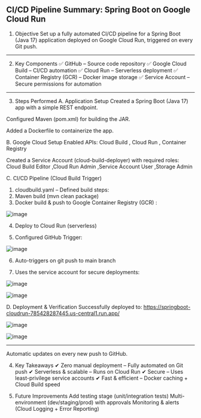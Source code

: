 CI/CD Pipeline Summary: Spring Boot on Google Cloud Run
-------------

1. Objective
Set up a fully automated CI/CD pipeline for a Spring Boot (Java 17) application deployed on Google Cloud Run, triggered on every Git push.
----------
2. Key Components
✅ GitHub – Source code repository
✅ Google Cloud Build – CI/CD automation
✅ Cloud Run – Serverless deployment
✅ Container Registry (GCR) – Docker image storage
✅ Service Account – Secure permissions for automation
---------------
3. Steps Performed
A. Application Setup
Created a Spring Boot (Java 17) app with a simple REST endpoint.

Configured Maven (pom.xml) for building the JAR.

Added a Dockerfile to containerize the app.

B. Google Cloud Setup
Enabled APIs: Cloud Build , Cloud Run , Container Registry

Created a Service Account (cloud-build-deployer) with required roles: Cloud Build Editor ,Cloud Run Admin ,Service Account User ,Storage Admin

C. CI/CD Pipeline (Cloud Build Trigger)
1. cloudbuild.yaml – Defined build steps:
2. Maven build (mvn clean package)
3. Docker build & push to Google Container Registry (GCR) :

![image](https://github.com/user-attachments/assets/1bb22715-4f1b-4195-b4d1-64f4f2e1571b)


4. Deploy to Cloud Run (serverless)

5. Configured GitHub Trigger:

![image](https://github.com/user-attachments/assets/bc7b6a22-b2ac-49aa-a10f-0800099cb359)


6. Auto-triggers on git push to main branch

7. Uses the service account for secure deployments:

![image](https://github.com/user-attachments/assets/606d8968-9b8a-4925-a427-cfcaee2f007a)


![image](https://github.com/user-attachments/assets/88656acf-166a-413c-bfbf-9adc64b2238b)


D. Deployment & Verification
Successfully deployed to: https://springboot-cloudrun-785428287445.us-central1.run.app/

![image](https://github.com/user-attachments/assets/b61f1a48-f93b-4ff2-932d-d46d7fd514b8)


![image](https://github.com/user-attachments/assets/088b5abb-c484-41ef-8cb9-4e0c05689296)

---------------

Automatic updates on every new push to GitHub.

4. Key Takeaways
✔ Zero manual deployment – Fully automated on Git push
✔ Serverless & scalable – Runs on Cloud Run
✔ Secure – Uses least-privilege service accounts
✔ Fast & efficient – Docker caching + Cloud Build speed

5. Future Improvements
Add testing stage (unit/integration tests)
Multi-environment (dev/staging/prod) with approvals
Monitoring & alerts (Cloud Logging + Error Reporting)

